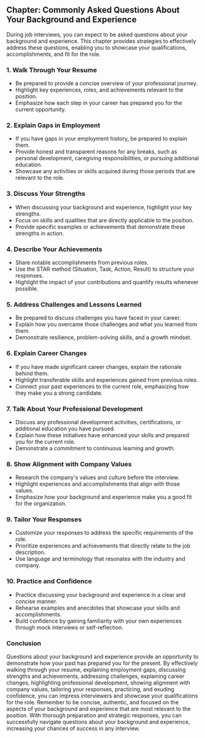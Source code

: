 Chapter: Commonly Asked Questions About Your Background and Experience
----------------------------------------------------------------------

During job interviews, you can expect to be asked questions about your background and experience. This chapter provides strategies to effectively address these questions, enabling you to showcase your qualifications, accomplishments, and fit for the role.

### **1. Walk Through Your Resume**

* Be prepared to provide a concise overview of your professional journey.
* Highlight key experiences, roles, and achievements relevant to the position.
* Emphasize how each step in your career has prepared you for the current opportunity.

### **2. Explain Gaps in Employment**

* If you have gaps in your employment history, be prepared to explain them.
* Provide honest and transparent reasons for any breaks, such as personal development, caregiving responsibilities, or pursuing additional education.
* Showcase any activities or skills acquired during those periods that are relevant to the role.

### **3. Discuss Your Strengths**

* When discussing your background and experience, highlight your key strengths.
* Focus on skills and qualities that are directly applicable to the position.
* Provide specific examples or achievements that demonstrate these strengths in action.

### **4. Describe Your Achievements**

* Share notable accomplishments from previous roles.
* Use the STAR method (Situation, Task, Action, Result) to structure your responses.
* Highlight the impact of your contributions and quantify results whenever possible.

### **5. Address Challenges and Lessons Learned**

* Be prepared to discuss challenges you have faced in your career.
* Explain how you overcame those challenges and what you learned from them.
* Demonstrate resilience, problem-solving skills, and a growth mindset.

### **6. Explain Career Changes**

* If you have made significant career changes, explain the rationale behind them.
* Highlight transferable skills and experiences gained from previous roles.
* Connect your past experiences to the current role, emphasizing how they make you a strong candidate.

### **7. Talk About Your Professional Development**

* Discuss any professional development activities, certifications, or additional education you have pursued.
* Explain how these initiatives have enhanced your skills and prepared you for the current role.
* Demonstrate a commitment to continuous learning and growth.

### **8. Show Alignment with Company Values**

* Research the company's values and culture before the interview.
* Highlight experiences and accomplishments that align with those values.
* Emphasize how your background and experience make you a good fit for the organization.

### **9. Tailor Your Responses**

* Customize your responses to address the specific requirements of the role.
* Prioritize experiences and achievements that directly relate to the job description.
* Use language and terminology that resonates with the industry and company.

### **10. Practice and Confidence**

* Practice discussing your background and experience in a clear and concise manner.
* Rehearse examples and anecdotes that showcase your skills and accomplishments.
* Build confidence by gaining familiarity with your own experiences through mock interviews or self-reflection.

### Conclusion

Questions about your background and experience provide an opportunity to demonstrate how your past has prepared you for the present. By effectively walking through your resume, explaining employment gaps, discussing strengths and achievements, addressing challenges, explaining career changes, highlighting professional development, showing alignment with company values, tailoring your responses, practicing, and exuding confidence, you can impress interviewers and showcase your qualifications for the role. Remember to be concise, authentic, and focused on the aspects of your background and experience that are most relevant to the position. With thorough preparation and strategic responses, you can successfully navigate questions about your background and experience, increasing your chances of success in any interview.
